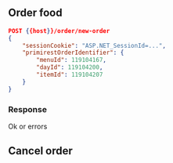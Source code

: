## Order food
```json
POST {{host}}/order/new-order
{
	"sessionCookie": "ASP.NET_SessionId=...",
	"primirestOrderIdentifier": {
		"menuId": 119104167,
        "dayId": 119104200,
        "itemId": 119104207
	}
}
```
### Response
Ok or errors

## Cancel order
